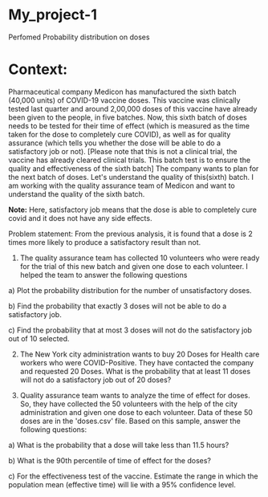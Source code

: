 # My_project-1
Perfomed Probability distribution on doses


# **Context:** 

Pharmaceutical company Medicon has manufactured the sixth batch (40,000 units) of COVID-19 vaccine doses. This vaccine was clinically tested last quarter and around 2,00,000 doses of this vaccine have already been given to the people, in five batches. Now, this sixth batch of doses needs to be tested for their time of effect (which is measured as the time taken for the dose to completely cure COVID), as well as for quality assurance (which tells you whether the dose will be able to do a satisfactory job or not). [Please note that this is not a clinical trial, the vaccine has already cleared clinical trials. This batch test is to ensure the quality and effectiveness of the sixth batch] The company wants to plan for the next batch of doses. Let's understand the quality of this(sixth) batch. I am working with the quality assurance team of Medicon and want to understand the quality of the sixth batch.

**Note:** Here, satisfactory job means that the dose is able to completely cure covid and it does not have any side effects.


Problem statement:
From the previous analysis, it is found that a dose is 2 times more likely to produce a satisfactory result than not.

1) The quality assurance team has collected 10 volunteers who were ready for the trial of this new batch and given one dose to each volunteer. I helped the team to answer the following questions

a) Plot the probability distribution for the number of unsatisfactory doses.

b) Find the probability that exactly 3 doses will not be able to do a satisfactory job.

c) Find the probability that at most 3 doses will not do the satisfactory job out of 10 selected.

2) The New York city administration wants to buy 20 Doses for Health care workers who were COVID-Positive. They have contacted the company and requested 20 Doses. What is the probability that at least 11 doses will not do a satisfactory job out of 20 doses?

3) Quality assurance team wants to analyze the time of effect for doses. So, they have collected the 50 volunteers with the help of the city administration and given one dose to each volunteer. Data of these 50 doses are in the 'doses.csv' file. Based on this sample, answer the following questions:

a) What is the probability that a dose will take less than 11.5 hours?

b) What is the 90th percentile of time of effect for the doses?

c) For the effectiveness test of the vaccine. Estimate the range in which the population mean (effective time) will lie with a 95% confidence level.
